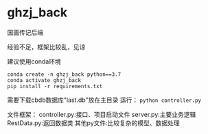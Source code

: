 # ghzj_back
国画传记后端

经验不足，框架比较乱，见谅

建议使用conda环境
```
conda create -n ghzj_back python==3.7
conda activate ghzj_back
pip install -r requirements.txt
```
需要下载cbdb数据库"last.db"放在主目录
运行：
```python controller.py```

文件框架：
controller.py:接口、项目启动文件
server.py:主要业务逻辑
RestData.py:返回数据类
其他py文件:比较复杂的模型、数据处理

